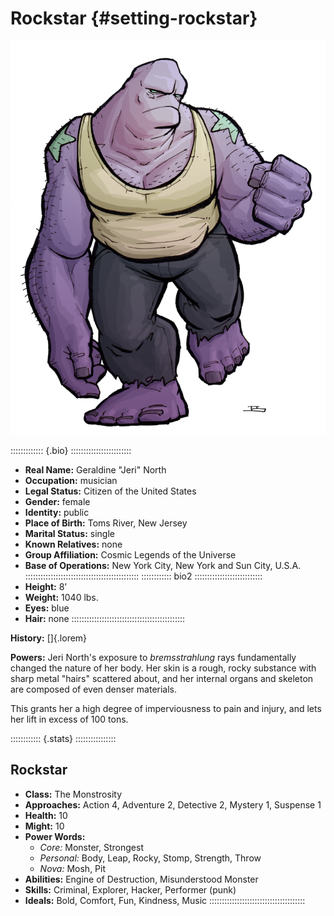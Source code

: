 # Rockstar {#setting-rockstar}

![Rockstar](art/jeshields/monstrosity.png)

::::::::::::: {.bio} ::::::::::::::::::::::::
- **Real Name:** Geraldine "Jeri" North
- **Occupation:** musician
- **Legal Status:** Citizen of the United States
- **Gender:** female
- **Identity:** public
- **Place of Birth:** Toms River, New Jersey
- **Marital Status:** single
- **Known Relatives:** none
- **Group Affiliation:** Cosmic Legends of the Universe
- **Base of Operations:** New York City, New York and Sun City, U.S.A.
:::::::::::::::::::::::::::::::::::::::::::::
:::::::::::: bio2 :::::::::::::::::::::::::::
- **Height:** 8'
- **Weight:** 1040 lbs.
- **Eyes:** blue
- **Hair:** none
:::::::::::::::::::::::::::::::::::::::::::::
 
**History:**
[]{.lorem}

**Powers:**
Jeri North's exposure to *bremsstrahlung* rays fundamentally changed
the nature of her body. Her skin is a rough, rocky substance with
sharp metal "hairs" scattered about, and her internal organs and skeleton
are composed of even denser materials.

This grants her a high degree of imperviousness to pain and injury,
and lets her lift in excess of 100 tons.

:::::::::::: {.stats} ::::::::::::::::
## Rockstar 

- **Class:** The Monstrosity
- **Approaches:** Action 4, Adventure 2, Detective 2, Mystery 1, Suspense 1
- **Health:** 10
- **Might:** 10
- **Power Words:**
  - *Core:* Monster, Strongest
  - *Personal:* Body, Leap, Rocky, Stomp, Strength, Throw
  - *Nova:* Mosh, Pit
- **Abilities:** Engine of Destruction, Misunderstood Monster
- **Skills:** Criminal, Explorer, Hacker, Performer (punk)
- **Ideals:** Bold, Comfort, Fun, Kindness, Music
::::::::::::::::::::::::::::::::::::::
